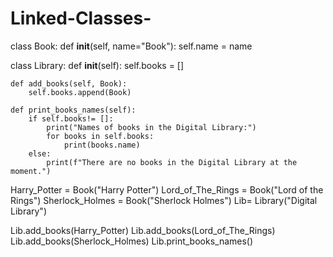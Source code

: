 # Linked-Classes-
class Book:
    def __init__(self, name="Book"):
        self.name = name

class Library:
    def __init__(self):
        self.books = []

    def add_books(self, Book):
        self.books.append(Book)

    def print_books_names(self):
        if self.books!= []:
            print("Names of books in the Digital Library:")
            for books in self.books:
                print(books.name)
        else:
            print(f"There are no books in the Digital Library at the moment.")

Harry_Potter = Book("Harry Potter")
Lord_of_The_Rings = Book("Lord of the Rings")
Sherlock_Holmes = Book("Sherlock Holmes")
Lib= Library("Digital Library")

Lib.add_books(Harry_Potter)
Lib.add_books(Lord_of_The_Rings)
Lib.add_books(Sherlock_Holmes)
Lib.print_books_names()
